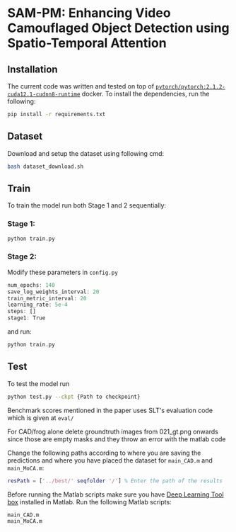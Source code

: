 # SAM-PM: Enhancing Video Camouflaged Object Detection using Spatio-Temporal Attention


## Installation

The current code was written and tested on top of [```pytorch/pytorch:2.1.2-cuda12.1-cudnn8-runtime```](https://hub.docker.com/layers/pytorch/pytorch/2.1.2-cuda12.1-cudnn8-runtime/images/sha256:3387e598cb94fc248d82e712a65b10931a990cea3a2e76362ca30d135f565de4) docker. To install the dependencies, run the following:
```sh
pip install -r requirements.txt
```

## Dataset
Download and setup the dataset using following cmd:
```sh
bash dataset_download.sh
```


## Train

To train the model run both Stage 1 and 2 sequentially:
### Stage 1:
```sh
python train.py
```
### Stage 2:
Modify these parameters in ```config.py```

```js
num_epochs: 140
save_log_weights_interval: 20
train_metric_interval: 20
learning_rate: 5e-4
steps: []
stage1: True
```

and run:
```sh
python train.py
```

## Test

To test the model run

```sh
python test.py --ckpt {Path to checkpoint}
```
Benchmark scores mentioned in the paper uses SLT's evaluation code which is given at ```eval/```


For CAD/frog alone delete groundtruth images from 021_gt.png onwards since those are empty masks and they throw an error with the matlab code



Change the following paths according to where you are saving the predictions and where you have placed the dataset for ```main_CAD.m``` and ```main_MoCA.m```:
```Matlab
resPath = ['../best/' seqfolder '/'] % Enter the path of the results
```
Before running the Matlab scripts make sure you have [Deep Learning Tool box](https://www.mathworks.com/products/deep-learning.html) installed in Matlab. 
Run the following Matlab scripts:
 ```
main_CAD.m
main_MoCA.m
```
